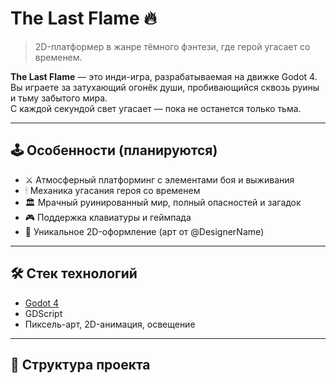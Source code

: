 # The Last Flame 🔥

> 2D-платформер в жанре тёмного фэнтези, где герой угасает со временем.

**The Last Flame** — это инди-игра, разрабатываемая на движке Godot 4.  
Вы играете за затухающий огонёк души, пробивающийся сквозь руины и тьму забытого мира.  
С каждой секундой свет угасает — пока не останется только тьма.

---

## 🕹 Особенности (планируются)
- ⚔️ Атмосферный платформинг с элементами боя и выживания
- 🕯 Механика угасания героя со временем
- 🏛 Мрачный руинированный мир, полный опасностей и загадок
- 🎮 Поддержка клавиатуры и геймпада
- 🎨 Уникальное 2D-оформление (арт от @DesignerName)

---

## 🛠 Стек технологий
- [Godot 4](https://godotengine.org/)
- GDScript
- Пиксель-арт, 2D-анимация, освещение

---

## 📁 Структура проекта

